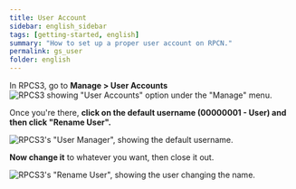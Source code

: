 ```yaml
---
title: User Account
sidebar: english_sidebar
tags: [getting-started, english]
summary: "How to set up a proper user account on RPCN."
permalink: gs_user
folder: english
---
```


In RPCS3, go to **Manage > User Accounts** 
![RPCS3 showing "User Accounts" option under the "Manage" menu.](https://carlmylo.github.io/docu-rpcs3/images/conf/rpcs3user.png "RPCS3: User Accounts")

Once you're there, **click on the default username (00000001 - User) and then click "Rename User".** 

![RPCS3's "User Manager", showing the default username.](https://carlmylo.github.io/docu-rpcs3/images/conf/rpcs3rename.png "RPCS3: User Accounts")

**Now change it** to whatever you want, then close it out.  

![RPCS3's "Rename User", showing the user changing the name.](https://carlmylo.github.io/docu-rpcs3/images/conf/rpcs3namepanel.png "RPCS3: Rename User")